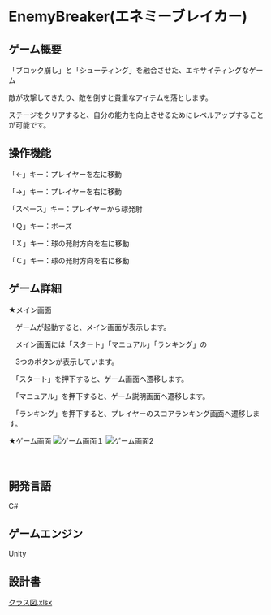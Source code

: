 # EnemyBreaker(エネミーブレイカー)

## ゲーム概要
「ブロック崩し」と「シューティング」を融合させた、エキサイティングなゲーム

敵が攻撃してきたり、敵を倒すと貴重なアイテムを落とします。

ステージをクリアすると、自分の能力を向上させるためにレベルアップすることが可能です。

## 操作機能
「←」キー：プレイヤーを左に移動

「→」キー：プレイヤーを右に移動

「スペース」キー：プレイヤーから球発射

「Ｑ」キー：ポーズ

「Ｘ」キー：球の発射方向を左に移動

「Ｃ」キー：球の発射方向を右に移動

## ゲーム詳細
★メイン画面

　ゲームが起動すると、メイン画面が表示します。
 
　メイン画面には「スタート」「マニュアル」「ランキング」の
 
　3つのボタンが表示しています。
 
　「スタート」を押下すると、ゲーム画面へ遷移します。
 
　「マニュアル」を押下すると、ゲーム説明画面へ遷移します。
 
　「ランキング」を押下すると、プレイヤーのスコアランキング画面へ遷移します。

★ゲーム画面
![ゲーム画面１](https://github.com/KASHIHARA-GITHUB/EnemyBreaker_Unity/assets/69448136/3c9f0305-3056-4ef7-9ff4-6fef49275bb9)
![ゲーム画面2](https://github.com/KASHIHARA-GITHUB/EnemyBreaker_Unity/assets/69448136/001c2151-2f6b-4697-b28b-66bec1734840)

　


 

## 開発言語
C#

## ゲームエンジン
Unity

## 設計書

[クラス図.xlsx](./クラス図.xlsx)
